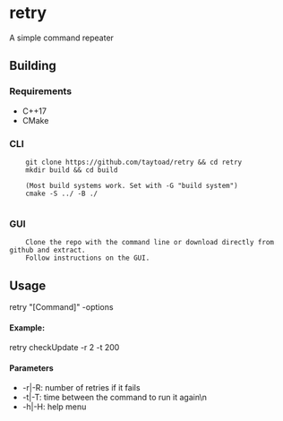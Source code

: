 # retry
A simple command repeater

## Building

### Requirements

- C++17
- CMake

### CLI

```
    git clone https://github.com/taytoad/retry && cd retry
    mkdir build && cd build
    
    (Most build systems work. Set with -G "build system")
    cmake -S ../ -B ./
    
```

### GUI
```
    Clone the repo with the command line or download directly from github and extract.
    Follow instructions on the GUI.
```

## Usage

retry "[Command]" -options

#### Example:

retry checkUpdate -r 2 -t 200

#### Parameters
* -r|-R: number of retries if it fails
* -t|-T: time between the command to run it again\n
* -h|-H: help menu

